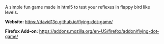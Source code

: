 A simple fun game made in html5 to test your reflexes in flappy bird like levels.


**Website:** https://david13p.github.io/flying-dot-game/

**Firefox Add-on:** https://addons.mozilla.org/en-US/firefox/addon/flying-dot-game/

